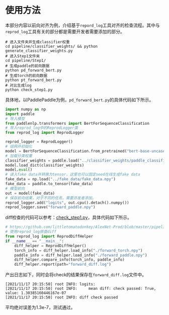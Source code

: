 # 使用方法


本部分内容以前向对齐为例，介绍基于`repord_log`工具对齐的检查流程。其中与`reprod_log`工具有关的部分都是需要开发者需要添加的部分。


```shell
# 进入文件夹并生成classifier权重
cd pipeline/classifier_weights/ && python generate_classifier_weights.py
# 进入Step1文件夹
cd pipeline/Step1/
# 生成paddle的前向数据
python pd_forward_bert.py
# 生成torch的前向数据
python pt_forward_bert.py
# 对比生成log
python check_step1.py
```

具体地，以PaddlePaddle为例，`pd_forward_bert.py`的具体代码如下所示。

```python
import numpy as np
import paddle
# 导入模型
from paddlenlp.transformers import BertForSequenceClassification
# 导入reprod_log中的ReprodLogger类
from reprod_log import ReprodLogger

reprod_logger = ReprodLogger()
# 组网并初始化
model = BertForSequenceClassification.from_pretrained("bert-base-uncased", num_classes=2)
# 加载分类权重
classifier_weights = paddle.load("../classifier_weights/paddle_classifier_weights.bin")
model.load_dict(classifier_weights)
model.eval()
# 读入fake data并转换为tensor，这里也可以固定seed在线生成fake data
fake_data = np.load("../fake_data/fake_data.npy")
fake_data = paddle.to_tensor(fake_data)
# 模型前向
out = model(fake_data)
# 保存前向结果，对于不同的任务，需要开发者添加。
reprod_logger.add("logits", out.cpu().detach().numpy())
reprod_logger.save("forward_paddle.npy")
```

diff检查的代码可以参考：[check_step1.py](./check_step1.py)，具体代码如下所示。

```python
# https://github.com/littletomatodonkey/AlexNet-Prod/blob/master/pipeline/Step1/check_step1.py
# 使用reprod_log排查diff
from reprod_log import ReprodDiffHelper
if __name__ == "__main__":
    diff_helper = ReprodDiffHelper()
    torch_info = diff_helper.load_info("./forward_torch.npy")
    paddle_info = diff_helper.load_info("./forward_paddle.npy")
    diff_helper.compare_info(torch_info, paddle_info)
    diff_helper.report(path="forward_diff.log")
```

产出日志如下，同时会将check的结果保存在`forward_diff.log`文件中。

```
[2021/11/17 20:15:50] root INFO: logits:
[2021/11/17 20:15:50] root INFO:     mean diff: check passed: True, value: 1.30385160446167e-07
[2021/11/17 20:15:50] root INFO: diff check passed
```

平均绝对误差为1.3e-7，测试通过。
